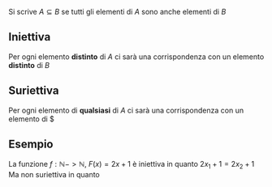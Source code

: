 Si scrive $A \subseteq B$ se tutti gli elementi di $A$ sono anche elementi di $B$

## Iniettiva
Per ogni elemento **distinto** di $A$ ci sarà una corrispondenza con un elemento **distinto** di $B$
## Suriettiva
Per ogni elemento di **qualsiasi** di $A$ ci sarà una corrispondenza con un elemento di $
## Esempio
La funzione
$f: ℕ -> ℕ,\ F(x)=2x+1$ 
è iniettiva in quanto $2x_1 +1 = 2x_2 +1$
Ma non suriettiva in quanto